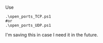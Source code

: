 Use

```shell
.\open_ports_TCP.ps1
#or
.\open_ports_UDP.ps1
```
I'm saving this in case I need it in the future.